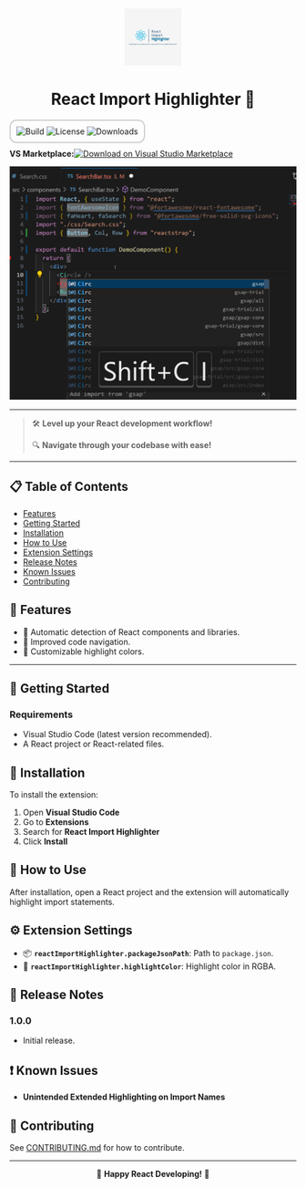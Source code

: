 <div align="center">
  <img src="https://github.com/Davidkramer1999/React-Import-Highlighter/blob/main/images/react-import-highlighter.jpg?raw=true" alt="React Import Highlighter Logo" width="100">
  <h1>React Import Highlighter 🌟</h1>
</div>

<div style="border: 2px solid #ccc; border-radius: 12px; padding: 10px; display: inline-block;">
  <img src="https://img.shields.io/badge/build-passing-green" alt="Build">
  <img src="https://img.shields.io/badge/license-MIT-blue" alt="License">
  <img src="https://img.shields.io/badge/downloads-1000+-orange" alt="Downloads">
</div>

<p style="display: flex; align-items: center; margin-top: 10px;">
  <strong>VS Marketplace:</strong> 
  <a href="https://marketplace.visualstudio.com/items?itemName=DavidKramer.react-import-highlighter">
    <img src="https://img.shields.io/badge/Marketplace-Download-blue?style=flat-square&logo=visual-studio-code" alt="Download on Visual Studio Marketplace">
  </a>
</p>

![React Import Highlighter Demo](https://github.com/Davidkramer1999/React-Import-Highlighter/blob/main/images/test4.gif?raw=true)

---

> 🛠 **Level up your React development workflow!**
>
> 🔍 **Navigate through your codebase with ease!**

---

## 📋 Table of Contents

- [Features](#-features)
- [Getting Started](#-getting-started)
- [Installation](#-installation)
- [How to Use](#-how-to-use)
- [Extension Settings](#-extension-settings)
- [Release Notes](#-release-notes)
- [Known Issues](#-known-issues)
- [Contributing](#-contributing)

## 🌈 Features

- 🤖 Automatic detection of React components and libraries.
- 🚀 Improved code navigation.
- 🎨 Customizable highlight colors.

---

## 🚀 Getting Started

### Requirements

- Visual Studio Code (latest version recommended).
- A React project or React-related files.

## 🔨 Installation

To install the extension:

1. Open **Visual Studio Code**
2. Go to **Extensions**
3. Search for **React Import Highlighter**
4. Click **Install**

## 📘 How to Use

After installation, open a React project and the extension will automatically highlight import statements.

## ⚙️ Extension Settings

- 📦 **`reactImportHighlighter.packageJsonPath`**: Path to `package.json`.
- 🎨 **`reactImportHighlighter.highlightColor`**: Highlight color in RGBA.

## 📝 Release Notes

### 1.0.0

- Initial release.

## ❗ Known Issues

- **Unintended Extended Highlighting on Import Names**

## 🤝 Contributing

See [CONTRIBUTING.md](CONTRIBUTING.md) for how to contribute.

---

<div align="center">

🌟 **Happy React Developing!** 🌟

</div>
